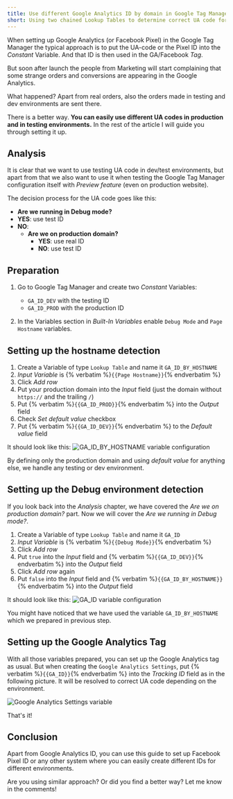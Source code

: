 ```yaml
---
title: Use different Google Analytics ID by domain in Google Tag Manager
short: Using two chained Lookup Tables to determine correct UA code for the domain and environment.
---
```



When setting up Google Analytics (or Facebook Pixel) in the Google Tag Manager the typical approach is to put the UA-code or the Pixel ID into the _Constant_ Variable. And that ID is then used in the GA/Facebook _Tag_.

But soon after launch the people from Marketing will start complaining that some strange orders and conversions are appearing in the Google Analytics.

What happened? Apart from real orders, also the orders made in testing and dev environments are sent there. 

There is a better way. 
**You can easily use different UA codes in production and in testing environments.**
In the rest of the article I will guide you through setting it up.

## Analysis

It is clear that we want to use testing UA code in dev/test environments, but apart from that we also want to use it when testing the Google Tag Manager configuration itself with _Preview feature_ (even on production website).

The decision process for the UA code goes like this:

- **Are we running in Debug mode?**
 - **YES**: use test ID
 - **NO**:
 	- **Are we on production domain?**
 		- **YES**: use real ID
 		- **NO**: use test ID 

## Preparation

1. Go to Google Tag Manager and create two _Constant_ Variables:
	- `GA_ID_DEV` with the testing ID
	- `GA_ID_PROD` with the production ID

2. In the Variables section in _Built-In Variables_ enable `Debug Mode` and `Page Hostname` variables.



## Setting up the hostname detection

1. Create a Variable of type `Lookup Table` and name it `GA_ID_BY_HOSTNAME`
2. _Input Variable_ is {% verbatim %}`{{Page Hostname}}`{% endverbatim %}
3. Click _Add row_
4. Put your production domain into the _Input_ field (just the domain without `https://` and the trailing `/`)
5. Put {% verbatim %}`{{GA_ID_PROD}}`{% endverbatim %} into the _Output_ field
6. Check _Set default value_ checkbox
7. Put {% verbatim %}`{{GA_ID_DEV}}`{% endverbatim %} to the _Default value_ field 

It should look like this:
![GA_ID_BY_HOSTNAME variable configuration](/data/2018/2018-08-26-use-different-code-id/01-by-hostname.png)

By defining only the production domain and using _default value_ for anything else, we handle any testing or dev environment.



## Setting up the Debug environment detection

If you look back into the _Analysis_ chapter, we have covered the _Are we on production domain?_ part. Now we will cover the _Are we running in Debug mode?_.

1. Create a Variable of type `Lookup Table` and name it `GA_ID`
2. _Input Variable_ is {% verbatim %}`{{Debug Mode}}`{% endverbatim %}
3. Click _Add row_
4. Put `true` into the _Input_ field and {% verbatim %}`{{GA_ID_DEV}}`{% endverbatim %} into the _Output_ field
5. Click _Add row_ again
6. Put `false` into the _Input_ field and {% verbatim %}`{{GA_ID_BY_HOSTNAME}}`{% endverbatim %} into the _Output_ field

It should look like this:
![GA_ID variable configuration](/data/2018/2018-08-26-use-different-code-id/02-by-debugmode.png)

You might have noticed that we have used the variable `GA_ID_BY_HOSTNAME` which we prepared in previous step. 



## Setting up the Google Analytics Tag

With all those variables prepared, you can set up the Google Analytics tag as usual. But when creating the `Google Analytics Settings`, put {% verbatim %}`{{GA_ID}}`{% endverbatim %} into the _Tracking ID_ field as in the following picture. It will be resolved to correct UA code depending on the environment.

![Google Analytics Settings variable](/data/2018/2018-08-26-use-different-code-id/03-tag-settings.png)


That's it!



## Conclusion

Apart from Google Analytics ID, you can use this guide to set up Facebook Pixel ID or any other system where you can easily create different IDs for different environments. 

Are you using similar approach? Or did you find a better way? Let me know in the comments!
